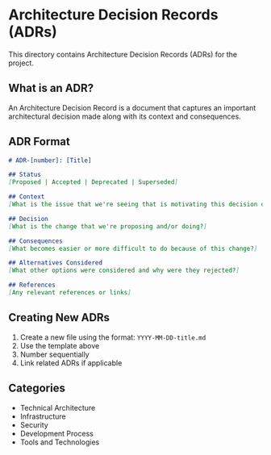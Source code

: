 # Architecture Decision Records (ADRs)

This directory contains Architecture Decision Records (ADRs) for the project.

## What is an ADR?
An Architecture Decision Record is a document that captures an important architectural decision made along with its context and consequences.

## ADR Format
```markdown
# ADR-[number]: [Title]

## Status
[Proposed | Accepted | Deprecated | Superseded]

## Context
[What is the issue that we're seeing that is motivating this decision or change?]

## Decision
[What is the change that we're proposing and/or doing?]

## Consequences
[What becomes easier or more difficult to do because of this change?]

## Alternatives Considered
[What other options were considered and why were they rejected?]

## References
[Any relevant references or links]
```

## Creating New ADRs
1. Create a new file using the format: `YYYY-MM-DD-title.md`
2. Use the template above
3. Number sequentially
4. Link related ADRs if applicable

## Categories
- Technical Architecture
- Infrastructure
- Security
- Development Process
- Tools and Technologies 